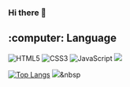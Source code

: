 ### Hi there 👋


<h2> :computer: Language </h2>

![HTML5](https://img.shields.io/badge/-HTML5-F05032?style=for-the-badge&logo=html5&logoColor=ffffff)
![CSS3](https://img.shields.io/badge/-CSS3-007ACC?style=for-the-badge&logo=css3)
![JavaScript](https://img.shields.io/badge/-JavaScript-%23F7DF1C?style=for-the-badge&logo=javascript&logoColor=000000&labelColor=%23F7DF1C&color=%23FFCE5A)
<img src="https://img.shields.io/badge/react%20-%2300D9FF.svg?&style=for-the-badge&logo=react&logoColor=white" />&nbsp;&nbsp;&nbsp;

[![Top Langs](https://github-readme-stats.vercel.app/api/top-langs/?username=sini1004&langs_count=8)](https://github.com/sini1004/github-readme-stats)
 <img src="https://img.shields.io/badge/Python-3766AB?style=flat-square&logo=Python&logoColor=white"/></a>&nbsp 
